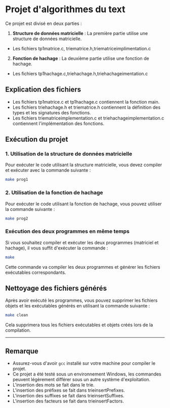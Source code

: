 
# Projet d'algorithmes du text

Ce projet est divisé en deux parties : 

1. **Structure de données matricielle** : La première partie utilise une structure de données matricielle.
- Les fichiers tp1matrice.c, triematrice.h,triematriceimplimentation.c

2. **Fonction de hachage** : La deuxième partie utilise une fonction de hachage.
- Les fichiers tp1hachage.c,triehachage.h,triehachageimentation.c

## Explication des fichiers
- Les fichiers tp1matrice.c et tp1hachage.c contiennent la fonction main.
- Les fichiers triehachage.h et triematrice.h contiennent la définition des types et les signatures des fonctions.
- Les fichiers triematriceimplementation.c et triehachageimplementation.c contiennent l'implémentation des fonctions.

## Exécution du projet

### 1. Utilisation de la structure de données matricielle
Pour exécuter le code utilisant la structure matricielle, vous devez compiler et exécuter avec la commande suivante :

```bash
make prog1
```


### 2. Utilisation de la fonction de hachage
Pour exécuter le code utilisant la fonction de hachage, vous pouvez utiliser la commande suivante :

```bash
make prog2
```

### Exécution des deux programmes en même temps
Si vous souhaitez compiler et exécuter les deux programmes (matriciel et hachage), il vous suffit d'exécuter la commande :

```bash
make
```

Cette commande va compiler les deux programmes et générer les fichiers exécutables correspondants.

## Nettoyage des fichiers générés
Après avoir exécuté les programmes, vous pouvez supprimer les fichiers objets et les exécutables générés en utilisant la commande suivante :

```bash
make clean
```

Cela supprimera tous les fichiers exécutables et objets créés lors de la compilation.

---

## Remarque
- Assurez-vous d'avoir `gcc` installé sur votre machine pour compiler le projet.
- Ce projet a été testé sous un environnement Windows, les commandes peuvent légèrement différer sous un autre système d'exploitation.
- L'insertion des mots se fait dans le trie.
- L'insertion des préfixes se fait dans trieinsertPrefixes.
- L'insertion des suffixes se fait dans trieinsertSuffixes.
- L'insertion des facteurs se fait dans trieinsertFactors.